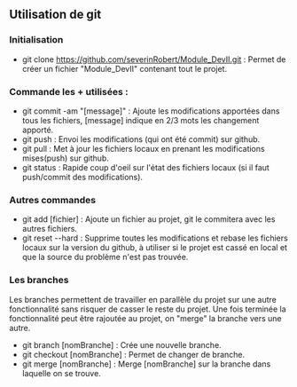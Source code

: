 ## Utilisation de git
### Initialisation
- git clone https://github.com/severinRobert/Module_DevII.git : Permet de créer un fichier "Module_DevII" contenant tout le projet.
### Commande les + utilisées :
- git commit -am "[message]" : Ajoute les modifications apportées dans tous les fichiers, [message] indique en 2/3 mots les changement apporté.
- git push : Envoi les modifications (qui ont été commit) sur github.
- git pull : Met à jour les fichiers locaux en prenant les modifications mises(push) sur github.
- git status : Rapide coup d'oeil sur l'état des fichiers locaux (si il faut push/commit des modifications).
### Autres commandes
- git add [fichier] : Ajoute un fichier au projet, git le commitera avec les autres fichiers.
- git reset --hard : Supprime toutes les modifications et rebase les fichiers locaux sur la version du github, à utiliser si le projet est cassé en local et que la source du problème n'est pas trouvée.
### Les branches
Les branches permettent de travailler en parallèle du projet sur une autre fonctionnalité sans risquer de casser le reste du projet. Une fois terminée la fonctionnalité peut être rajoutée au projet, on "merge" la branche vers une autre.
- git branch [nomBranche] : Crée une nouvelle branche.
- git checkout [nomBranche] : Permet de changer de branche.
- git merge [nomBranche] : Merge [nomBranche] sur la branche dans laquelle on se trouve.
